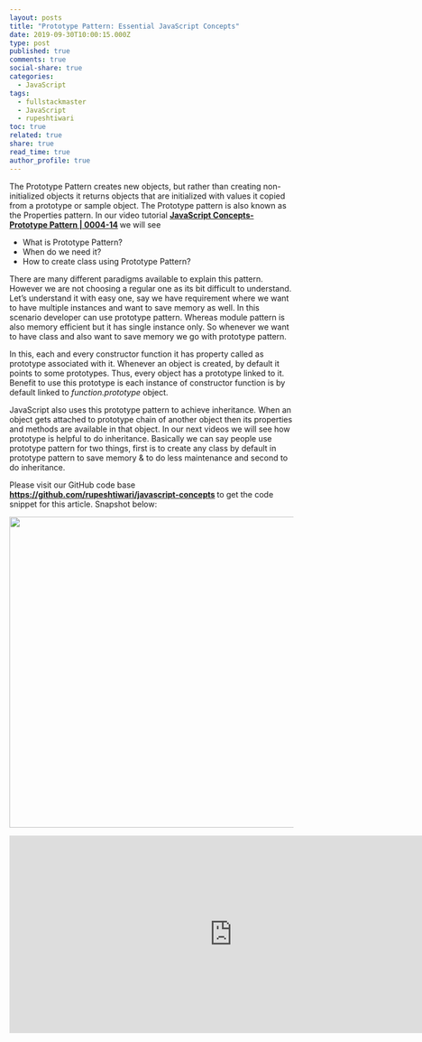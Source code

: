 ```yaml
---
layout: posts
title: "Prototype Pattern: Essential JavaScript Concepts"
date: 2019-09-30T10:00:15.000Z
type: post
published: true
comments: true
social-share: true
categories:
  - JavaScript
tags:
  - fullstackmaster
  - JavaScript
  - rupeshtiwari
toc: true
related: true
share: true
read_time: true
author_profile: true
---
```


<p>The Prototype Pattern creates new objects, but rather than creating non-initialized objects it returns objects that are initialized with values it copied from a prototype or sample object. The Prototype pattern is also known as the Properties pattern. In our video tutorial <strong><a href="https://www.youtube.com/watch?v=nrZE5dHXMXI" target="_blank" rel="noopener noreferrer">JavaScript Concepts- Prototype Pattern | 0004-14</a> </strong>we will see</p>
<ul>
<li>What is Prototype Pattern?</li>
<li>When do we need it?</li>
<li>How to create class using Prototype Pattern?</li>
</ul>
<p>There are many different paradigms available to explain this pattern. However we are not choosing a regular one as its bit difficult to understand. Let’s understand it with easy one, say we have requirement where we want to have multiple instances and want to save memory as well. In this scenario developer can use prototype pattern. Whereas module pattern is also memory efficient but it has single instance only. So whenever we want to have class and also want to save memory we go with prototype pattern.</p>
<p>In this, each and every constructor function it has property called as prototype associated with it. Whenever an object is created, by default it points to some prototypes. Thus, every object has a prototype linked to it. Benefit to use this prototype is each instance of constructor function is by default linked to <em>function.prototype</em> object.</p>
<p>JavaScript also uses this prototype pattern to achieve inheritance. When an object gets attached to prototype chain of another object then its properties and methods are available in that object. In our next videos we will see how prototype is helpful to do inheritance. Basically we can say people use prototype pattern for two things, first is to create any class by default in prototype pattern to save memory &amp; to do less maintenance and second to do inheritance.</p>
<p>Please visit our GitHub code base<strong> <a href="https://github.com/rupeshtiwari/javascript-concepts" target="_blank" rel="noopener noreferrer">https://github.com/rupeshtiwari/javascript-concepts</a> </strong>to get the code snippet for this article. Snapshot below:</p>
<p><img class="alignnone size-full wp-image-2596" src="{{ site.baseurl }}/assets/2019/09/JS-Md.png" alt="" width="623" height="551" /></p>
<p><iframe src="https://www.youtube.com/embed/nrZE5dHXMXI" width="790" height="350" frameborder="0" allowfullscreen="allowfullscreen"><span data-mce-type="bookmark" style="display: inline-block; width: 0px; overflow: hidden; line-height: 0;" class="mce_SELRES_start">﻿</span></iframe></p>
